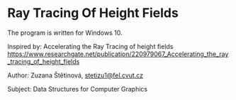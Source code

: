 # Ray Tracing Of Height Fields


The program is written for Windows 10.

Inspired by: Accelerating the Ray Tracing of height fields https://www.researchgate.net/publication/220979067_Accelerating_the_ray_tracing_of_height_fields

Author: Zuzana Štětinová, stetizu1@fel.cvut.cz

Subject: Data Structures for Computer Graphics